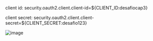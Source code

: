 client id: security.oauth2.client.client-id=${CLIENT_ID:desafiocap3} 

client secret: security.oauth2.client.client-secret=${CLIENT_SECRET:desafio123}

![image](https://user-images.githubusercontent.com/54076063/175838349-cb16e92e-19c3-4b42-a3db-3efd10d70356.png)

